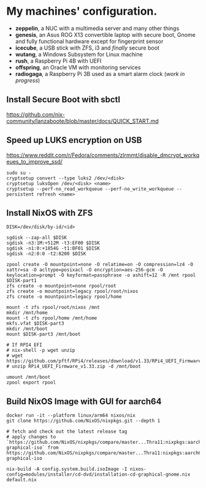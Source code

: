 # My machines' configuration.

- **zeppelin**, a NUC with a multimedia server and many other things
- **genesis**, an Asus ROG X13 convertible laptop with secure boot, Gnome and fully functional hardware except for fingerprint sensor
- **icecube**, a USB stick with ZFS, i3 and *finally* secure boot
- **wutang**, a Windows Subsystem for Linux machine
- **rush**, a Raspberry Pi 4B with UEFI
- **offspring**, an Oracle VM with monitoring services
- **radiogaga**, a Raspberry Pi 3B used as a smart alarm clock (*work in progress*)

## Install Secure Boot with sbctl

https://github.com/nix-community/lanzaboote/blob/master/docs/QUICK_START.md

## Speed up LUKS encryption on USB

https://www.reddit.com/r/Fedora/comments/zlrmmt/disable_dmcrypt_workqeues_to_improve_ssd/

```
sudo su -
cryptsetup convert --type luks2 /dev/<disk>
cryptsetup luksOpen /dev/<disk> <name>
cryptsetup --perf-no_read_workqueue --perf-no_write_workqueue --persistent refresh <name>
```

## Install NixOS with ZFS

```
DISK=/dev/disk/by-id/<id>

sgdisk --zap-all $DISK
sgdisk -n3:1M:+512M -t3:EF00 $DISK
sgdisk -n1:0:+1854G -t1:BF01 $DISK
sgdisk -n2:0:0 -t2:8200 $DISK

zpool create -O mountpoint=none -O relatime=on -O compression=lz4 -O xattr=sa -O acltype=posixacl -O encryption=aes-256-gcm -O keylocation=prompt -O keyformat=passphrase -o ashift=12 -R /mnt rpool $DISK-part1
zfs create -o mountpoint=none rpool/root
zfs create -o mountpoint=legacy rpool/root/nixos
zfs create -o mountpoint=legacy rpool/home

mount -t zfs rpool/root/nixos /mnt
mkdir /mnt/home
mount -t zfs rpool/home /mnt/home
mkfs.vfat $DISK-part3
mkdir /mnt/boot
mount $DISK-part3 /mnt/boot

# If RPI4 EFI
# nix-shell -p wget unzip
# wget https://github.com/pftf/RPi4/releases/download/v1.33/RPi4_UEFI_Firmware_v1.33.zip
# unzip RPi4_UEFI_Firmware_v1.33.zip -d /mnt/boot

umount /mnt/boot
zpool export rpool
```

## Build NixOS Image with GUI for aarch64

```
docker run -it --platform linux/arm64 nixos/nix
git clone https://github.com/NixOS/nixpkgs.git --depth 1

# fetch and check out the latest release tag
# apply changes to `https://github.com/NixOS/nixpkgs/compare/master...Thra11:nixpkgs:aarch64-graphical-iso` from https://github.com/NixOS/nixpkgs/compare/master...Thra11:nixpkgs:aarch64-graphical-iso

nix-build -A config.system.build.isoImage -I nixos-config=modules/installer/cd-dvd/installation-cd-graphical-gnome.nix default.nix
```
